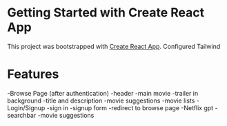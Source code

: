 # Getting Started with Create React App

This project was bootstrapped with [Create React App](https://github.com/facebook/create-react-app).
Configured Tailwind

# Features

-Browse Page (after authentication)
    -header
    -main movie
        -trailer in background
        -title and description
        -movie suggestions
            -movie lists
-Login/Signup 
    -sign in
    -signup form
    -redirect to browse page
-Netflix gpt
    -searchbar
    -movie suggestions
    


